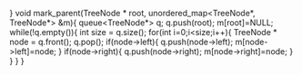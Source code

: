 }
void mark_parent(TreeNode * root, unordered_map<TreeNode*, TreeNode*> &m){
queue<TreeNode*> q;
q.push(root);
m[root]=NULL;
while(!q.empty()){
int size = q.size();
for(int i=0;i<size;i++){
TreeNode * node = q.front();
q.pop();
if(node->left){
q.push(node->left);
m[node->left]=node;
}
if(node->right){
q.push(node->right);
m[node->right]=node;
}
}
}
}